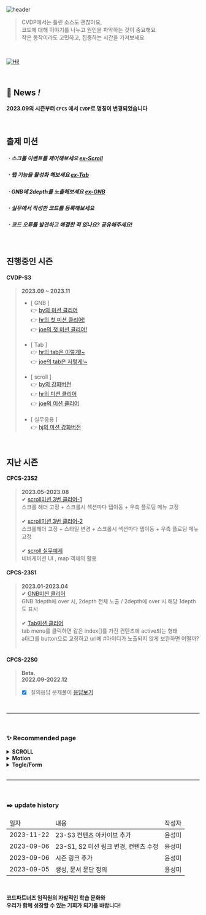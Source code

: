 ![header](https://capsule-render.vercel.app/api?type=waving&color=000000&height=280&section=header&text=CVDP&fontColor=E96A23&desc=CODEPARTNERS%20Code%20Vanilla%20Depot&fontSize=85&fontAlign=19&descAlign=25&fontAlignY=40&descAlignY=55)
> CVDP에서는 틀린 소스도 괜찮아요,<br>
코드에 대해 이야기를 나누고 원인을 파악하는 것이 중요해요<br>
작은 동작이라도 고민하고, 집중하는 시간을 가져보세요
<br>

[![Hi!](https://hits.seeyoufarm.com/api/count/incr/badge.svg?url=https%3A%2F%2Fcodepartners-marster-00.github.io%2FCVDP%2F&count_bg=%23212121&title_bg=%23FF6017&icon=&icon_color=%23E7E7E7&title=Welcome%20to%20CVDP&edge_flat=true)](https://codepartners-marster-00.github.io/CVDP/)

<br>

## 💝 __News *!*__
__2023.09의 시즌부터 `CPCS` 에서 `CVDP`로 명칭이 변경되었습니다__

<br>

## 출제 미션
##### ㆍ스크롤 이벤트를 제어해보세요 [ex-Scroll](https://codepartners-marster-00.github.io/CVDP/CPCS23-S2-JS/quest01/Quest01.html)
##### ㆍ탭 기능을 활성화 해보세요 [ex-Tab](https://codepartners-marster-00.github.io/CVDP/CPCS23-S1-JS/quest02/Quest02.html)
##### ㆍGNB에 2depth를 노출해보세요 [ex-GNB](https://codepartners-marster-00.github.io/CVDP/CPCS23-S1-JS/quest01/Quest01.html)
##### ㆍ실무에서 작성한 코드를 등록해보세요
##### ㆍ코드 오류를 발견하고 해결한 적 있나요? 공유해주세요!

<br>

## 진행중인 시즌
#### CVDP-S3
> __2023.09 ~ 2023.11__
> - [ GNB ] <br> 
> 👉 [by의 미션 클리어 ](https://codepartners-marster-00.github.io/CVDP/CVDP23-S3-JS/quest01_GNB/Quest_GNB_by.html) <br>
> 👉 [hr의 첫 미션 클리어!](https://codepartners-marster-00.github.io/CVDP/CVDP23-S3-JS/quest01_GNB/Quest_GNB_hr.html) <br>
> 👉 [joe의 첫 미션 클리어!](https://codepartners-marster-00.github.io/CVDP/CVDP23-S3-JS/quest01_GNB/Quest_GNB_joe.html) <br>
>   <br>
> - [ Tab ] <br>
> 👉 [hr의 tab은 이렇게!~](https://codepartners-marster-00.github.io/CVDP/CPCS23-S3-JS/quest03_TAB/Quest_SCROLL_hr.html) <br>
> 👉 [joe의 tab은 저렇게!~](https://codepartners-marster-00.github.io/CVDP/CPCS23-S3-JS/quest03_TAB/Quest_SCROLL_joe.html) <br>
>   <br>
> - [ scroll ] <br>
> 👉 [by의 강화버전](https://codepartners-marster-00.github.io/CVDP/CPCS23-S3-JS/quest02_SCROLL/Quest_TAB_by.html) <br>
> 👉 [hr의 미션 클리어](https://codepartners-marster-00.github.io/CVDP/CPCS23-S3-JS/quest02_SCROLL/Quest_TAB_hr.html) <br>
> 👉 [joe의 미션 클리어](https://codepartners-marster-00.github.io/CVDP/CPCS23-S3-JS/quest02_SCROLL/Quest_TAB_joe.html) <br>
>   <br>
> - [ 실무응용 ] <br>
> 👉 [hj의 미션 강화버전](https://codepartners-marster-00.github.io/CVDP/CPCS23-result/code08/index.html) <br>

<br>

## 지난 시즌
#### CPCS-23S2
> __2023.05-2023.08__ <br>
> ✔ [scroll미션 3번 클리어-1](https://codepartners-marster-00.github.io/CVDP/CPCS23-S2-JS/quest01/Quest01_scroll.html) <br>
>  스크롤 헤더 고정 + 스크롤시 섹션마다 탭이동 + 우측 플로팅 메뉴 고정 <br>
> <br>
> ✔ [scroll미션 3번 클리어-2](https://codepartners-marster-00.github.io/CVDP/CPCS23-S2-JS/quest01/Quest01_yong.html) <br>
>  스크롤헤더 고정 + 스타일 변경 + 스크롤시 섹션마다 탭이동 + 우측 플로팅 메뉴 고정 <br>
> <br>
> ✔ [scroll 실무예제](https://codepartners-marster-00.github.io/CVDP/CPCS23-result/code08/index.html) <br>
>  네비게이션 UI , map 객체의 활용  <br>

#### CPCS-23S1
> __2023.01-2023.04__ <br>
> ✔ [GNB미션 클리어](https://codepartners-marster-00.github.io/CVDP/CPCS23-S1-JS/quest01/quest01-제출.html) <br>
>  GNB 1depth에 over 시, 2depth 전체 노출 / 2depth에 over 시 해당 1depth도 표시 <br>
> <br>
> ✔ [Tab미션 클리어](https://codepartners-marster-00.github.io/CVDP/CPCS23-S1-JS/quest02/quest02-제출.html) <br>
>  tab menu를 클릭하면 같은 index[]를 가진 컨텐츠에 active되는 형태 <br>
>  a태그를 button으로 교정하고 url에 #아이디가 노출되지 않게 보완하면 어떨까? <br>
> <br>

#### __CPCS-22S0__
> __Beta.__ <br>
> __2022.09-2022.12__ <br>
> - [x] 질의응답 문제풀이 [응답보기](https://codepartners-marster-00.github.io/CVDP/CPCS22-S0-Beta/index.html) <br>


<br>

***

<br>

### ✨ Recommended page
<details>
<summary><b> SCROLL </b></summary>
<ul>
  <li>1. lacoste90anniversary.html <a href="https://www.lacoste.com/kr/90-anniversary.html" target="_blank">go to page</a></li>
  <li>2. Looking for a page. <a href="#" target="_blank">go to page</a> later</li>
</ul>
</details>
<details>
<summary><b> Motion </b></summary>
<ul>
  <li>1. Looking for a page. <a href="#" target="_blank">go to page</a> later</li>
  <li>2. Looking for a page. <a href="#" target="_blank">go to page</a> later</li>
</ul>
</details>
<details>
<summary><b> Togle/Form </b></summary>
<ul>
  <li>1. Looking for a page. <a href="#" target="_blank">go to page</a> later</li>
  <li>2. Looking for a page. <a href="#" target="_blank">go to page</a> later</li>
</ul>
</details>

<br>

***

<br>

### ✒️ update history
<table>
  <thead><tr><td>일자</td><td>내용</td><td>작성자</td></tr></thead>
  <tbody>
    <tr><td>2023-11-22</td><td>23-S3 컨텐츠 아카이브 추가 </td><td>윤성미</td></tr>
    <tr><td>2023-09-06</td><td>23-S1, S2 미션 링크 변경, 컨텐츠 수정</td><td>윤성미</td></tr>
    <tr><td>2023-09-06</td><td>시즌 링크 추가</td><td>윤성미</td></tr>
    <tr><td>2023-09-05</td><td>생성, 문서 문단 정의</td><td>윤성미</td></tr>
  </tbody>
</table>

<br>


__코드파트너즈 임직원의 자발적인 학습 문화와__
<br>
__우리가 함께 성장할 수 있는 기회가 되기를 바랍니다!__
<br>

